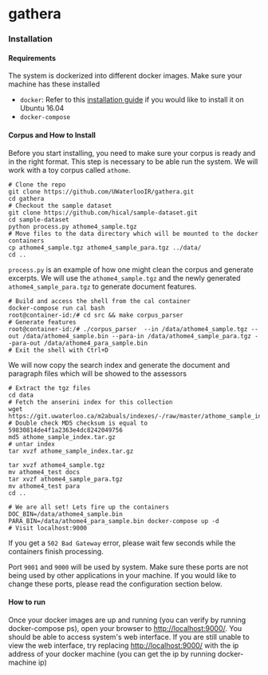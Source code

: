 # gathera


### Installation
#### Requirements
The system is dockerized into different docker images. Make sure your machine has these installed

* `docker`: Refer to this [installation guide](https://www.digitalocean.com/community/tutorials/how-to-install-and-use-docker-on-ubuntu-16-04) if you would like to install it on Ubuntu 16.04
* `docker-compose`

#### Corpus and How to Install
Before you start installing, you need to make sure your corpus is ready and in the right format. This step is necessary to be able run the system. We will work with a toy corpus called `athome`.

```
# Clone the repo
git clone https://github.com/UWaterlooIR/gathera.git
cd gathera
# Checkout the sample dataset
git clone https://github.com/hical/sample-dataset.git
cd sample-dataset
python process.py athome4_sample.tgz
# Move files to the data directory which will be mounted to the docker containers
cp athome4_sample.tgz athome4_sample_para.tgz ../data/
cd ..
```

`process.py` is an example of how one might clean the corpus and generate excerpts.
 We will use the `athome4_sample.tgz` and the newly generated `athome4_sample_para.tgz` to generate document features.


```
# Build and access the shell from the cal container
docker-compose run cal bash
root@container-id:/# cd src && make corpus_parser
# Generate features
root@container-id:/# ./corpus_parser  --in /data/athome4_sample.tgz --out /data/athome4_sample.bin --para-in /data/athome4_sample_para.tgz --para-out /data/athome4_para_sample.bin
# Exit the shell with Ctrl+D
```

We will now copy the search index and generate the document and paragraph files which will be showed to the assessors

```
# Extract the tgz files
cd data
# Fetch the anserini index for this collection
wget https://git.uwaterloo.ca/m2abuals/indexes/-/raw/master/athome_sample_index.tar.gz
# Double check MD5 checksum is equal to 59830814de4f1a2363e4dc8242049756
md5 athome_sample_index.tar.gz
# untar index
tar xvzf athome_sample_index.tar.gz

tar xvzf athome4_sample.tgz
mv athome4_test docs
tar xvzf athome4_sample_para.tgz
mv athome4_test para
cd ..

# We are all set! Lets fire up the containers
DOC_BIN=/data/athome4_sample.bin PARA_BIN=/data/athome4_para_sample.bin docker-compose up -d
# Visit localhost:9000
```

If you get a `502 Bad Gateway` error, please wait few seconds while the containers finish processing.

Port `9001` and `9000` will be used by system. Make sure these ports are not being used by other applications in your machine. If you would like to change these ports, please read the configuration section below.

#### How to run
Once your docker images are up and running (you can verify by running docker-compose ps), 
open your browser to [http://localhost:9000/](http://localhost:9000/). 
You should be able to access system's web interface. 
If you are still unable to view the web interface, 
try replacing [http://localhost:9000/](http://localhost:9000/) with the ip address 
of your docker machine (you can get the ip by running docker-machine ip)

